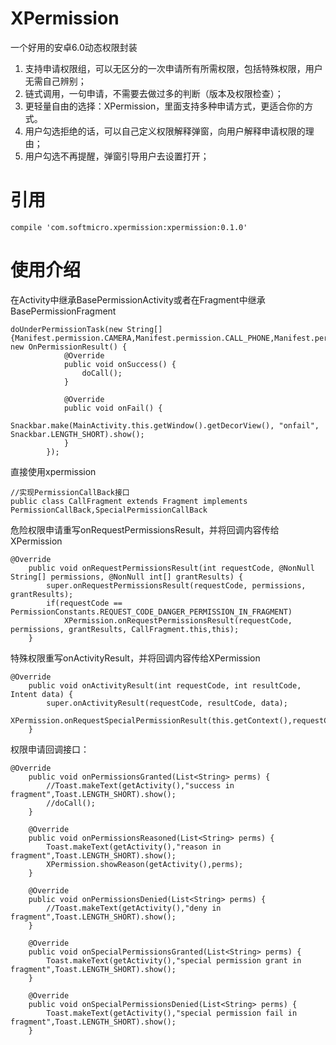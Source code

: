 # XPermission
一个好用的安卓6.0动态权限封装


1. 支持申请权限组，可以无区分的一次申请所有所需权限，包括特殊权限，用户无需自己辨别；
2. 链式调用，一句申请，不需要去做过多的判断（版本及权限检查）；
3. 更轻量自由的选择：XPermission，里面支持多种申请方式，更适合你的方式。
4. 用户勾选拒绝的话，可以自己定义权限解释弹窗，向用户解释申请权限的理由；
5. 用户勾选不再提醒，弹窗引导用户去设置打开；

# 引用
```
compile 'com.softmicro.xpermission:xpermission:0.1.0'
```

# 使用介绍
在Activity中继承BasePermissionActivity或者在Fragment中继承BasePermissionFragment

```
doUnderPermissionTask(new String[]{Manifest.permission.CAMERA,Manifest.permission.CALL_PHONE,Manifest.permission.SYSTEM_ALERT_WINDOW,Manifest.permission.WRITE_SETTINGS}, new OnPermissionResult() {
            @Override
            public void onSuccess() {
                doCall();
            }

            @Override
            public void onFail() {
                Snackbar.make(MainActivity.this.getWindow().getDecorView(), "onfail", Snackbar.LENGTH_SHORT).show();
            }
        });
```

直接使用xpermission

```
//实现PermissionCallBack接口
public class CallFragment extends Fragment implements PermissionCallBack,SpecialPermissionCallBack
```

危险权限申请重写onRequestPermissionsResult，并将回调内容传给XPermission

```
@Override
    public void onRequestPermissionsResult(int requestCode, @NonNull String[] permissions, @NonNull int[] grantResults) {
        super.onRequestPermissionsResult(requestCode, permissions, grantResults);
        if(requestCode == PermissionConstants.REQUEST_CODE_DANGER_PERMISSION_IN_FRAGMENT)
            XPermission.onRequestPermissionsResult(requestCode, permissions, grantResults, CallFragment.this,this);
    }
```

特殊权限重写onActivityResult，并将回调内容传给XPermission

```
@Override
    public void onActivityResult(int requestCode, int resultCode, Intent data) {
        super.onActivityResult(requestCode, resultCode, data);
        XPermission.onRequestSpecialPermissionResult(this.getContext(),requestCode,this);
    }
```

权限申请回调接口：

```
@Override
    public void onPermissionsGranted(List<String> perms) {
        //Toast.makeText(getActivity(),"success in fragment",Toast.LENGTH_SHORT).show();
        //doCall();
    }

    @Override
    public void onPermissionsReasoned(List<String> perms) {
        Toast.makeText(getActivity(),"reason in fragment",Toast.LENGTH_SHORT).show();
        XPermission.showReason(getActivity(),perms);
    }

    @Override
    public void onPermissionsDenied(List<String> perms) {
        //Toast.makeText(getActivity(),"deny in fragment",Toast.LENGTH_SHORT).show();
    }

    @Override
    public void onSpecialPermissionsGranted(List<String> perms) {
        Toast.makeText(getActivity(),"special permission grant in fragment",Toast.LENGTH_SHORT).show();
    }

    @Override
    public void onSpecialPermissionsDenied(List<String> perms) {
        Toast.makeText(getActivity(),"special permission fail in fragment",Toast.LENGTH_SHORT).show();
    }
```

